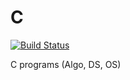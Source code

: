 C
=

[![Build Status](https://travis-ci.org/prashrock/C.svg?branch=master)](https://travis-ci.org/prashrock/C)

C programs (Algo, DS, OS)
